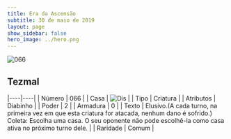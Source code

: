 ```yaml
---
title: Era da Ascensão
subtitle: 30 de maio de 2019
layout: page
show_sidebar: false
hero_image: ../hero.png
---
```


![066](https://cdn.keyforgegame.com/media/card_front/pt/435_066_CW7H78GR7M74_pt.png)

## Tezmal

|----|----|
| Número | 066 |
| Casa | ![Dis](https://archonarcana.com/images/thumb/e/e8/Dis.png/22px-Dis.png "Dis") |
| Tipo | Criatura |
| Atributos | Diabinho |
| Poder | 2 |
| Armadura | 0 |
| Texto | Elusivo.(A cada turno, na primeira vez em que esta criatura for atacada, nenhum dano é sofrido.) Coleta: Escolha uma casa. O seu oponente não pode escolhê-la como casa ativa no próximo turno dele. |
| Raridade | Comum |
